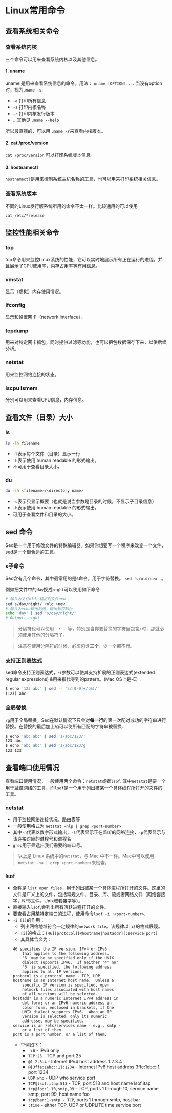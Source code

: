 # Linux常用命令

## 查看系统相关命令

### 查看系统内核
三个命令可以用来查看系统内核以及其他信息。
#### 1. uname
uname 是用来查看系统信息的命令。用法： `uname [OPTION]...`. 当没有option时，视为`uname -s`.

* `-a` 打印所有信息
* `-s` 打印内核名称
* `-r` 打印内核发行版本
* ...其他见 `uname --help`

所以最直观的，可以用 `uname -r`来查看内核版本。

#### 2. cat /proc/version
`cat /proc/version` 可以打印系统版本信息。

#### 3. hostnamectl
`hostnamectl`是用来控制系统主机名称的工具，也可以用来打印系统相关信息。

### 查看系统版本
不同的Linux发行版系统所用的命令不太一样。比较通用的可以使用
```
cat /etc/*release
```

## 监控性能相关命令
### top
top命令用来监控Linux系统的性能，它可以实时地展示所有正在运行的进程，并且展示了CPU使用率，内存占用率等有用信息。

### vmstat
显示（虚拟）内存使用情况。

### ifconfig
显示和设置网卡（network interface）。

### tcpdump
用来对特定网卡抓包，同时提供过滤等功能，也可以把包数据保存下来，以供后续分析。

### netstat
用来监控网络连接的状态。

### lscpu lsmem
分别可以用来查看CPU信息，内存信息。


## 查看文件（目录）大小

### ls
```bash
ls -lh filename 
```
* `-l`表示每个文件（目录）显示一行
* `-h`表示使用 human readable 的形式输出。
* 不可用于查看目录大小。

### du
```bash
du -sh <filename>/<directory name>
```
* `-s`表示只显示概要（也就是说当参数是目录的时候，不显示子目录信息）
* `-h`表示使用 human readable 的形式输出。
* 可用于查看文件和目录的大小。


## sed 命令
Sed是一个用于修改文件的特殊编辑器。如果你想要写一个程序来改变一个文件，sed是一个很合适的工具。

### s子命令
Sed含有几个命令，其中最常用的是s命令，用于字符替换。 `sed 's/old/new' `。

例如把文件中的`day`换成`night`可以使用如下命令

```bash
# 输入为文件old，输出到文件new
sed s/day/night/ <old >new 
# 输入为echo输出的值，输出到控制台
echo 'day' | sed 's/day/night/'
# Output: night
```

> 分隔符也可以使用`_ : | `等，特别是当你要替换的字符里包含`/`时，那就必须使用其他的分隔符了。

> 注意在使用分隔符的时候，必须包含**三个**，少一个都不行。

### 支持正则表达式
sed命令支持正则表达式，-r参数可以使其支持扩展的正则表达式(extended regular expressions)
&用来指代寻到的pattern。(Mac OS上是-E）.
```bash
$ echo '123 abc' | sed -r 's/[0-9]+/(&)/'
(123) abc
```

### 全局替换
`/g`用于全局替换。Sed在默认情况下只会对**每一行**的第一次配对成功的字符串进行替换。在替换的最后加上/g可以使所有匹配的字符串被替换.
```bash
$ echo 'abc abc' | sed 's/abc/123/'
123 abc
$ echo 'abc abc' | sed 's/abc/123/g'
123 123
```

## 查看端口使用情况
查看端口使用情况，一般使用两个命令：`netstat`或者`lsof`. 其中`netstat`是要一个用于监控网络的工具，而`lsof`是一个用于列出被某一个具体线程所打开的文件的工具。

### netstat
* 用于监控网络连接状况，路由表等
* 一般使用格式为 `netstat -nlp | grep <port-number>`
* 其中`-n`代表以数字形式输出，`-l`代表显示正在监听的网络连接，`-p`代表显示与该连接对应的进程号和进程名
* `grep`用于筛选出我们需要的端口号。
> 以上是 Linux 系统中的`netstat`，与 Mac 中不一样。Mac中可以使用`netstat -na | grep <port-number>`来检查。

### lsof
* 全称是 `list open files`，用于列出被某一个具体进程所打开的文件。这里的文件是广义上的文件，包括常规文件、目录、库、流或者网络文件（网络套接字，NFS文件，Unix域套接字等）。
* 直接输入`lsof`,会列出所有活跃进程打开的文件。
* 要查看占用某特定端口的进程，使用命令`lsof -i :<port-number>`.
* `-i [i]`的作用：
    * 列出网络地址符合一定规律的`network file`。该规律以`[i]`的格式展现。
    * `[i]`的格式：`[46][protocol][@hostname|hostaddr][:service|port]`
    * 其具体含义为：
    ```
    46 specifies the IP version, IPv4 or IPv6
        that applies to the following address.
        '6' may be be specified only if the UNIX
        dialect supports IPv6.  If neither '4' nor
        '6' is specified, the following address
        applies to all IP versions.
    protocol is a protocol name - TCP, UDP
    hostname is an Internet host name.  Unless a
        specific IP version is specified, open
        network files associated with host names
        of all versions will be selected.
    hostaddr is a numeric Internet IPv4 address in
        dot form; or an IPv6 numeric address in
        colon form, enclosed in brackets, if the
        UNIX dialect supports IPv6.  When an IP
        version is selected, only its numeric
        addresses may be specified.
    service is an /etc/services name - e.g., smtp -
        or a list of them.
    port is a port number, or a list of them.
    ```
    * 举例如下：
        * `-i6` - IPv6 only
        * `TCP:25` - TCP and port 25
        * `@1.2.3.4` - Internet IPv4 host address 1.2.3.4
        * `@[3ffe:1ebc::1]:1234` - Internet IPv6 host address 3ffe:1ebc::1, port 1234
        * `UDP:who` - UDP who service port
        * `TCP@lsof.itap:513` - TCP, port 513 and host name lsof.itap
        * `tcp@foo:1-10,smtp,99` - TCP, ports 1 through 10, service name smtp, port 99, host name foo
        * `tcp@bar:1-smtp - TCP`, ports 1 through smtp, host bar
        * `:time` - either TCP, UDP or UDPLITE time service port